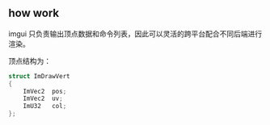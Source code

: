 ## how work

imgui 只负责输出顶点数据和命令列表，因此可以灵活的跨平台配合不同后端进行渲染。

顶点结构为：

```cpp
struct ImDrawVert
{
    ImVec2  pos;
    ImVec2  uv;
    ImU32   col;
};
```
